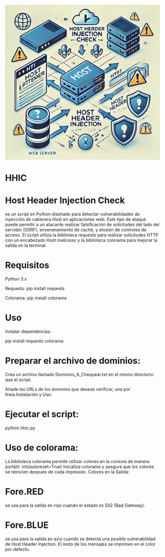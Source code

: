 ![hhic Logo](hostheader.webp)
# HHIC
# Host Header Injection Check
es un script en Python diseñado para detectar vulnerabilidades de inyección de cabecera Host en aplicaciones web. Este tipo de ataque puede permitir a un atacante realizar falsificación de solicitudes del lado del servidor (SSRF), envenenamiento de caché, y elusión de controles de acceso. El script utiliza la biblioteca requests para realizar solicitudes HTTP con un encabezado Host malicioso y la biblioteca colorama para mejorar la salida en la terminal.

# Requisitos
Python 3.x

Requests: pip install requests

Colorama: pip install colorama

# Uso
Instalar dependencias:

pip install requests colorama

# Preparar el archivo de dominios:

Crea un archivo llamado Dominios_A_Chequear.txt en el mismo directorio que el script.

Añade las URLs de los dominios que deseas verificar, una por línea.Instalación y Uso:

# Ejecutar el script:
python hhic.py

# Uso de colorama:
La biblioteca colorama permite utilizar colores en la consola de manera portátil.
init(autoreset=True) inicializa colorama y asegura que los colores se reinicien después de cada impresión.
Colores en la Salida:

# Fore.RED
se usa para la salida en rojo cuando el estado es 502 (Bad Gateway).
# Fore.BLUE
se usa para la salida en azul cuando se detecta una posible vulnerabilidad de Host Header Injection.
El resto de los mensajes se imprimen en el color por defecto.
